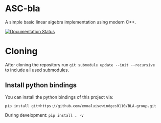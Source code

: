 # ASC-bla
A simple basic linear algebra implementation using modern C++.

[![Documentation Status](https://readthedocs.org/projects/bla-group/badge/?version=latest)](https://bla-group.readthedocs.io/en/latest/?badge=latest)

# Cloning

After cloning the repository run `git submodule update --init --recursive` to include all used submodules.

## Install python bindings

You can install the python bindings of this project via:

`pip install git+https://github.com/emmaluisewindges0110/BLA-group.git`

During development: `pip install . -v`
